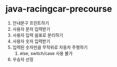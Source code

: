 # java-racingcar-precourse

1. 안내문구 프린트하기
2. 사용자 문자 입력받기
3. 사용자 입력 쉼표로 분리하기
4. 사용자 숫자 입력받기
5. 입력된 숫자만큼 무작위로 자동차 주행하기
   1. else, switch/case 사용 불가
6. 우승자 선정